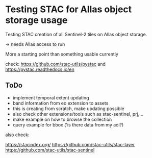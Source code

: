 # Testing STAC for Allas object storage usage

Testing STAC creation of all Sentinel-2 tiles on Allas object storage.

-> needs Allas access to run

More a starting point than something usable currently

check:
https://github.com/stac-utils/pystac and https://pystac.readthedocs.io/en


## ToDo

* implement temporal extent updating
* band information from eo extension to assets
* this is creating from scratch, make updating possible
* also check other extensions/tools such as stac-sentinel, prj,...
* make example on how to browse the collection
* query example for bbox ('is there data from my aoi?)

also check:

https://stacindex.org/
https://github.com/stac-utils/stac-layer
https://github.com/stac-utils/stac-sentinel